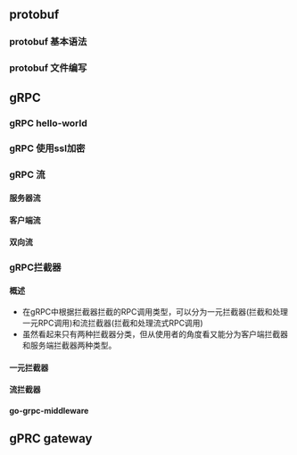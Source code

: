 ## protobuf
### protobuf 基本语法

### protobuf 文件编写

## gRPC
### gRPC hello-world

### gRPC 使用ssl加密

### gRPC 流

#### 服务器流

#### 客户端流

#### 双向流

### gRPC拦截器
#### 概述
- 在gRPC中根据拦截器拦截的RPC调用类型，可以分为一元拦截器(拦截和处理一元RPC调用)和流拦截器(拦截和处理流式RPC调用)
- 虽然看起来只有两种拦截器分类，但从使用者的角度看又能分为客户端拦截器和服务端拦截器两种类型。
#### 一元拦截器

#### 流拦截器

#### go-grpc-middleware



## gPRC gateway
